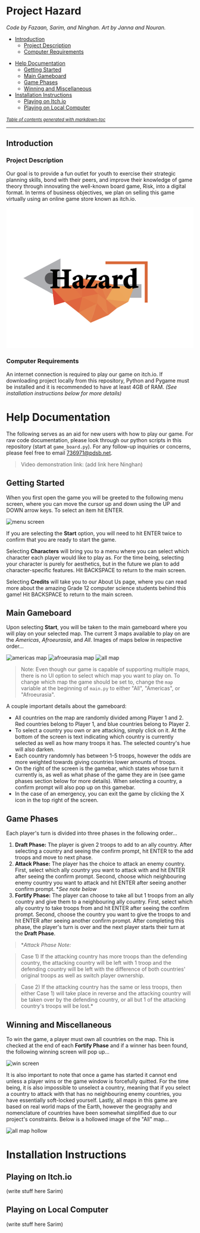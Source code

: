 # Project Hazard

*Code by Fazaan, Sarim, and Ninghan.*
*Art by Janna and Nouran.*

  * [Introduction](#introduction)
    + [Project Description](#project-description)
    + [Computer Requirements](#computer-requirements)
- [Help Documentation](#help-documentation)
  * [Getting Started](#getting-started)
  * [Main Gameboard](#main-gameboard)
  * [Game Phases](#game-phases)
  * [Winning and Miscellaneous](#winning-and-miscellaneous)
- [Installation Instructions](#installation-instructions)
  * [Playing on Itch.io](#playing-on-itchio)
  * [Playing on Local Computer](#playing-on-local-computer)

<small><i><a href='http://ecotrust-canada.github.io/markdown-toc/'>Table of contents generated with markdown-toc</a></i></small>

---
## Introduction

### Project Description

Our goal is to provide a fun outlet for youth to exercise their strategic planning skills, bond with their peers, and improve their knowledge of game theory through innovating the well-known board game, Risk, into a digital format. In terms of business objectives, we plan on selling this game virtually using an online game store known as itch.io.

![logo](https://github.com/Nitroblast009/Project-Hazard---By-FNS-Group/blob/main/hazard%20logo.png)


### Computer Requirements

An internet connection is required to play our game on itch.io. If downloading project locally from this repository, Python and Pygame must be installed and it is recommended to have at least 4GB of RAM. *(See installation instructions below for more details)*

# Help Documentation

The following serves as an aid for new users with how to play our game. For raw code documentation, please look through our python scripts in this repository (start at `game_board.py`). For any follow-up inquiries or concerns, please feel free to email 736971@pdsb.net. 

> Video demonstration link: (add link here Ninghan)

## Getting Started

When you first open the game you will be greeted to the following menu screen, where you can move the cursor up and down using the UP and DOWN arrow keys. To select an item hit ENTER.

![menu screen]()

If you are selecting the **Start** option, you will need to hit ENTER twice to confirm that you are ready to start the game.

Selecting **Characters** will bring you to a menu where you can select which character each player would like to play as. For the time being, selecting your character is purely for aesthetics, but in the future we plan to add character-specific features. Hit BACKSPACE to return to the main screen.

Selecting **Credits** will take you to our About Us page, where you can read more about the amazing Grade 12 computer science students behind this game! Hit BACKSPACE to return to the main screen.

## Main Gameboard

Upon selecting **Start**, you will be taken to the main gameboard where you will play on your selected map. The current 3 maps available to play on are the *Americas*, *Afroeurasia*, and *All*. Images of maps below in respective order...

![americas map]()
![afroeurasia map]()
![all map]()

> Note: Even though our game is capable of supporting multiple maps, there is no UI option to select which map you want to play on. To change which map the game should be set to, change the `map` variable at the beginning of `main.py` to either "All", "Americas", or "Afroeurasia". 

A couple important details about the gameboard:
- All countries on the map are randomly divided among Player 1 and 2. Red countries belong to Player 1, and blue countries belong to Player 2.
- To select a country you own or are attacking, simply click on it. At the bottom of the screen is text indicating which country is currently selected as well as how many troops it has. The selected country's hue will also darken.
- Each country randomnly has between 1-5 troops, however the odds are more weighted towards giving countries lower amounts of troops.
- On the right of the screen is the gamebar, which states whose turn it currently is, as well as what phase of the game they are in (see game phases section below for more details). When selecting a country, a confirm prompt will also pop up on this gamebar.
- In the case of an emergency, you can exit the game by clicking the X icon in the top right of the screen.

## Game Phases

Each player's turn is divided into three phases in the following order...
1. **Draft Phase:** The player is given 2 troops to add to an ally country. After selecting a country and seeing the confirm prompt, hit ENTER to the add troops and move to next phase.
2. **Attack Phase:** The player has the choice to attack an enemy country. First, select which ally country you want to attack with and hit ENTER after seeing the confirm prompt. Second, choose which neighbouring enemy country you want to attack and hit ENTER after seeing another confirm prompt. **See note below*
3. **Fortify Phase:** The player can choose to take all but 1 troops from an ally country and give them to a neighbouring ally country. First, select which ally country to take troops from and hit ENTER after seeing the confirm prompt. Second, choose the country you want to give the troops to and hit ENTER after seeing another confirm prompt. After completing this phase, the player's turn is over and the next player starts their turn at the **Draft Phase**.

> **Attack Phase Note:*

> Case 1) If the attacking country has more troops than the defending country, the attacking country will be left with 1 troop and the defending country will be left with the difference of both countries' original troops as well as switch player ownership.

> Case 2) If the attacking country has the same or less troops, then either Case 1) will take place in reverse and the attacking country will be taken over by the defending country, or all but 1 of the attacking country's troops will be lost.*

## Winning and Miscellaneous

To win the game, a player must own all countries on the map. This is checked at the end of each **Fortify Phase** and if a winner has been found, the following winning screen will pop up...

![win screen]()

It is also important to note that once a game has started it cannot end unless a player wins or the game window is forcefully quitted. For the time being, it is also impossible to unselect a country, meaning that if you select a country to attack with that has no neighbouring enemy countries, you have essentially soft-locked yourself. Lastly, all maps in this game are based on real world maps of the Earth, however the geography and nomenclature of countries have been somewhat simplified due to our project's constraints. Below is a hollowed image of the "All" map...

![all map hollow]()

# Installation Instructions

## Playing on Itch.io
(write stuff here Sarim)

## Playing on Local Computer
(write stuff here Sarim)
